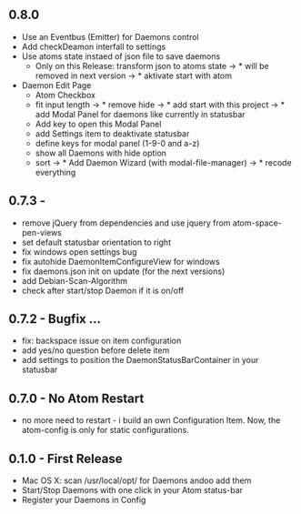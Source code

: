 ## 0.8.0
* Use an Eventbus (Emitter) for Daemons control
* Add checkDeamon interfall to settings
* Use atoms state instaed of json file to save daemons
  * Only on this Release: transform json to atoms state
->     * will be removed in next version
-> * aktivate start with atom
* Daemon Edit Page
  * Atom Checkbox
  * fit input length
->  * remove hide
->  * add start with this project
-> * add Modal Panel for daemons like currently in statusbar
  * Add key to open this Modal Panel
  * add Settings item to deaktivate statusbar
  * define keys for modal panel (1-9-0 and a-z)
  * show all Daemons with hide option
  * sort
-> * Add Daemon Wizard (with modal-file-manager)
-> * recode everything


## 0.7.3 -
* remove jQuery from dependencies and use jquery from atom-space-pen-views
* set default statusbar orientation to right
* fix windows open settings bug
* fix autohide DaemonItemConfigureView for windows
* fix daemons.json init on update (for the next versions)
* add Debian-Scan-Algorithm
* check after start/stop Daemon if it is on/off

## 0.7.2 - Bugfix ...
* fix: backspace issue on item configuration
* add yes/no question before delete item
* add settings to position the DaemonStatusBarContainer in your statusbar

## 0.7.0 - No Atom Restart
* no more need to restart - i build an own Configuration Item. Now, the atom-config is only for static configurations.

## 0.1.0 - First Release
* Mac OS X: scan /usr/local/opt/ for Daemons andoo add them
* Start/Stop Daemons with one click in your Atom status-bar
* Register your Daemons in Config
